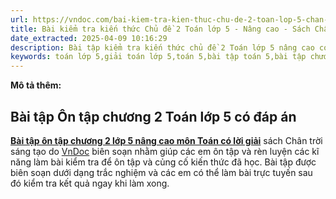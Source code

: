 ```yaml
---
url: https://vndoc.com/bai-kiem-tra-kien-thuc-chu-de-2-toan-lop-5-chan-troi-sang-tao-nang-cao-332528
title: Bài kiểm tra kiến thức Chủ đề 2 Toán lớp 5 - Nâng cao - Sách Chân trời sáng tạo - VnDoc.com
date_extracted: 2025-04-09 10:16:29
description: Bài tập kiểm tra kiến thức chủ đề 2 Toán lớp 5 nâng cao có đáp án sách Chân trời sáng tạo (Theo thông tư 27) được VnDoc biên soạn có đáp án nhằm hỗ trợ các em học sinh tham khảo, luyện tập để đạt kết quả cao trong kì thi sắp tới.
keywords: toán lớp 5,giải toán lớp 5,toán 5,bài tập toán 5,bài tập chương 2,bài tập chủ đề 2,bài tập cuối chương 2 có đáp án,bài tập cuối chương 2 có lời giải,bài tập cuối chương 2 lớp 5,ôn tập kiến thức chủ đề 2 lớp 5,ôn tập kiến thức chủ đề 2 toán lớp 5,bài kiểm tra kiến thức chương 2,bài kiểm tra kiến thức chủ đề 2,bài tập kiến thức chủ đề 2 kết nối tri thức,bài tập chủ đề 2 toán lớp 5 Chân trời sáng tạo
---
```


**Mô tả thêm:**
## **Bài tập Ôn tập chương 2 Toán lớp 5 có đáp án**
[**Bài tập ôn tập chương 2 lớp 5 nâng cao môn Toán có lời giải**](<https://vndoc.com/bai-kiem-tra-kien-thuc-chu-de-2-toan-lop-5-chan-troi-sang-tao-nang-cao-332528>) sách Chân trời sáng tạo do [VnDoc](<https://vndoc.com/>) biên soạn nhằm giúp các em ôn tập và rèn luyện các kĩ năng làm bài kiểm tra để ôn tập và củng cố kiến thức đã học. Bài tập được biên soạn dưới dạng trắc nghiệm và các em có thể làm bài trực tuyến sau đó kiểm tra kết quả ngay khi làm xong.
